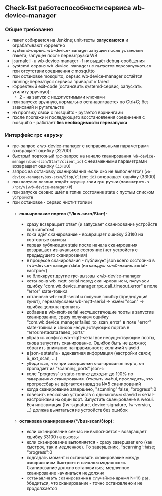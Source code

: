 ## Check-list работоспособности сервиса wb-device-manager

### Общие требования
* пакет собирается на Jenkins; unit-тесты **запускаются** и отрабатывают корректно
* systemd-сервис wb-device-manager запущен после установки пакета; запущен после перезагрузки WB
* journalctl -u wb-device-manager -f не выдаёт debug-сообщения
* systemd-сервис wb-device-manager не пытается перезапускаться при отсутствии соединения с mosquitto
* при остановке mosquitto, сервис wb-device-manager остаётся running; перезапуск сервиса приводит к failed
* корректный exit-code (остановить systemd-сервис; запускать утилиту вручную):
    * 2 - на запуск с недопустимыми ключами
* при запуске вручную, нормально останавливается по Ctrl+C; без зависаний и ругательств
* на пропажу связи с mosquitto - ругается ворнингами
* после пропажи и последующего восстановления соединения с mosquitto - работает **без необходимости перезапуска**

### Интерфейс rpc наружу
* rpc-запрос к wb-device-manager с неправильными параметрами возвращает ошибку (32700)
* быстрый повторный rpc-запрос на начало сканирования (`wb-device-manager/bus-scan/Start/client_id`) с неизменными параметрами возвращает ошибку (33100)
* запрос на остановку сканирования (если оно не выполняется) (`wb-device-manager/bus-scan/Stop/client_id`) возвращает ошибку (33100)
* при запуске сервис отдаёт наружу свои rpc-ручки (посмотреть в ``/rpc/v1/wb-device-manager/#``)
* при запуске сервис шлёт в топик состояния state с пустым списком устройств
* при остановке - сервис чистит топики
    * #### сканирование портов (*/bus-scan/Start):
        * сразу возвращает ответ (и запускает сканирование устройств под капотом)
        * пока идёт сканирование - возвращает ошибку 33100 на повторные вызовы
        * первая публикация state после начала сканирования возвращает изначальное состояние (нет устройств с предыдущего сканирования)
        * в процессе сканирования - публикует json всего состояния в /wb-device-manager/state (на каждую комбинацию serial-настроек)
        * не блокирует другие rpc-вызовы к wb-device-manager
        * остановив wb-mqtt-serial перед сканированием, получаем ошибку "com.wb.device_manager.rpc_call_timeout_error" в поле "error" state-топика
        * остановив wb-mqtt-serial и получив ошибку (предыдущий пункт), перезапускаем wb-mqtt-serial -> жмём "scan" -> ошибка должна пропасть
        * добавив в wb-mqtt-serial несуществующие порты и запустив сканирование, сразу получаем ошибку "com.wb.device_manager.failed_to_scan_error" в поле "error" state-топика и список несуществующих портов в "error.metadata.failed_ports"
        * убрав из конфига wb-mqtt-serial все несуществующие порты, снова запустить сканирование. Ошибок быть не должно; обратить внимание на правильность коллизий slaveid
        * в json-e state'a - адекватная информация (настройки связи; is_ext_scan, ...)
        * убедиться, что при завершении сканирования порта, он пропадает из "scanning_ports" json-a
        * поле "progress" в state-топике доходит до 100% по завершению сканирования. Открыть webui, проследить, что прогрессбар не дёргается назад за N=5 сканирований
        * когда сканирование завершено, "scanning":false; "progress":0
        * повесить несколько устройств с одинаковым slaveid и serial-настройками на один порт. Запустить сканирование в webui. Вся информация (fw-signature, device-signature, fw-version, ...) должна вычитаться из устройств без ошибок
    * #### остановка сканирования (*/bus-scan/Stop):
        * если сканирование сейчас не выполняется - возвращает ошибку 33100 на вызовы
        * если сканирование выполняется - сразу завершает его (как быстрое, так и медленное). По завершению, "scanning":false; "progress":0
        * подгадать момент и остановить сканирование между завершением быстрого и началом медленного. Сканирование должно остановиться; медленное сканирование начинаться не должно
        * останавливать сканирование в случайное время N=10 раз. Убедиться, что сканирование - точно остановлено и не продолжается
